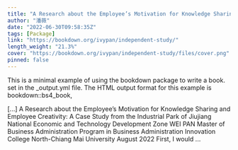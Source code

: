 ```yaml
---
title: "A Research about the Employee’s Motivation for Knowledge Sharing and Employee Creativity"
author: "潘薇"
date: "2022-06-30T09:58:35Z"
tags: [Package]
link: "https://bookdown.org/ivypan/independent-study/"
length_weight: "21.3%"
cover: "https://bookdown.org/ivypan/independent-study/files/cover.png"
pinned: false
---
```


<p>This is a minimal example of using the bookdown package to write a book.
set in the _output.yml file.
The HTML output format for this example is bookdown::bs4_book,</p> [...] A Research about the Employee’s Motivation for Knowledge Sharing and Employee Creativity:
A Case Study from the Industrial Park of Jiujiang National Economic and Technology Development Zone WEI PAN Master of Business Administration Program
in Business Administration Innovation College North-Chiang Mai University August 2022 First, I would ...

